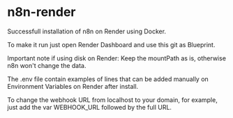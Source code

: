 # n8n-render

Successfull installation of n8n on Render using Docker.

To make it run just open Render Dashboard and use this git as Blueprint.

Important note if using disk on Render: Keep the mountPath as is, otherwise n8n won't change the data.

The .env file contain examples of lines that can be added manually on Environment Variables on Render after install.

To change the webhook URL from localhost to your domain, for example, just add the var WEBHOOK_URL followed by the full URL.
